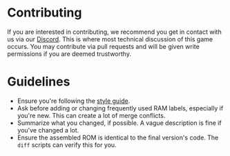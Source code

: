 # Contributing
If you are interested in contributing, we recommend you get in contact with us via our [Discord](https://discord.gg/3rJSuzqzmE). This is where most technical discussion of this game occurs. You may contribute via pull requests and will be given write permissions if you are deemed trustworthy.

# Guidelines
- Ensure you're following the [style guide](https://github.com/palaceswitcher/SMW-NES-Disassembly/blob/master/style_guide.md).
- Ask before adding or changing frequently used RAM labels, especially if you're new. This can create a lot of merge conflicts.
- Summarize what you changed, if possible. A vague description is fine if you've changed a lot.
- Ensure the assembled ROM is identical to the final version's code. The `diff` scripts can verify this for you.
